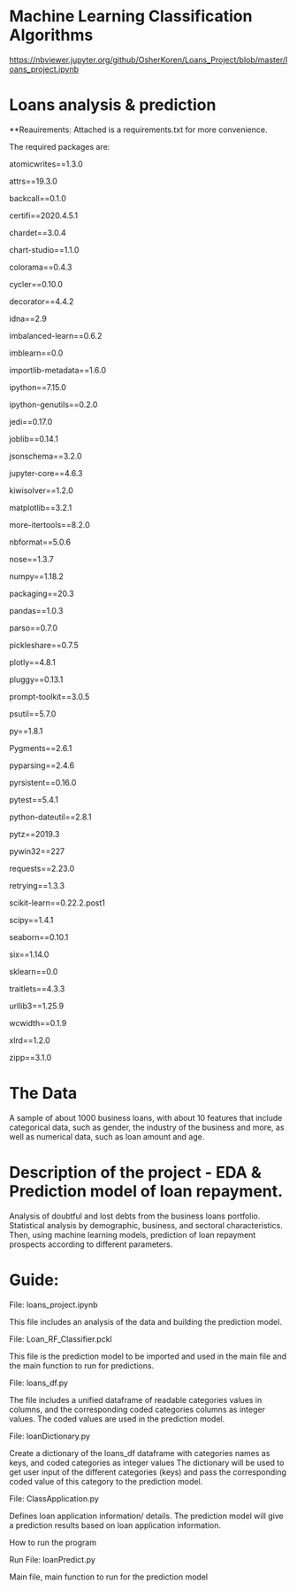 # Machine Learning Classification Algorithms
https://nbviewer.jupyter.org/github/OsherKoren/Loans_Project/blob/master/loans_project.ipynb 

# Loans analysis & prediction
**Reauirements: Attached is a requirements.txt for more convenience.

The required packages are:

atomicwrites==1.3.0

attrs==19.3.0

backcall==0.1.0

certifi==2020.4.5.1

chardet==3.0.4

chart-studio==1.1.0

colorama==0.4.3

cycler==0.10.0

decorator==4.4.2

idna==2.9

imbalanced-learn==0.6.2

imblearn==0.0

importlib-metadata==1.6.0

ipython==7.15.0

ipython-genutils==0.2.0

jedi==0.17.0

joblib==0.14.1

jsonschema==3.2.0

jupyter-core==4.6.3

kiwisolver==1.2.0

matplotlib==3.2.1

more-itertools==8.2.0

nbformat==5.0.6

nose==1.3.7

numpy==1.18.2

packaging==20.3

pandas==1.0.3

parso==0.7.0

pickleshare==0.7.5

plotly==4.8.1

pluggy==0.13.1

prompt-toolkit==3.0.5

psutil==5.7.0

py==1.8.1

Pygments==2.6.1

pyparsing==2.4.6

pyrsistent==0.16.0

pytest==5.4.1

python-dateutil==2.8.1

pytz==2019.3

pywin32==227

requests==2.23.0

retrying==1.3.3

scikit-learn==0.22.2.post1

scipy==1.4.1

seaborn==0.10.1

six==1.14.0

sklearn==0.0

traitlets==4.3.3

urllib3==1.25.9

wcwidth==0.1.9

xlrd==1.2.0

zipp==3.1.0


# The Data
A sample of about 1000 business loans, with about 10 features that include categorical data, such as gender, the industry of the business and more, as well as numerical data, such as loan amount and age.

# Description of the project - EDA & Prediction model of loan repayment. 
Analysis of doubtful and lost debts from the business loans portfolio. 
Statistical analysis by demographic, business, and sectoral characteristics. 
Then, using machine learning models, prediction of loan repayment prospects according to different parameters.


# Guide:
File: loans_project.ipynb

This file includes an analysis of the data and building the prediction model.

File: Loan_RF_Classifier.pckl

This file is the prediction model to be imported and used in the main file and the main function to run for predictions.

File: loans_df.py

The file includes a unified dataframe of readable categories values in columns, 
and the corresponding coded categories columns as integer values.
The coded values are used in the prediction model.

File: loanDictionary.py

Create a dictionary of the loans_df dataframe with categories names as keys, and coded categories as integer values
The dictionary will be used to get user input of the different categories (keys)
and pass the corresponding coded value of this category to the prediction model.

File: ClassApplication.py

Defines loan application information/ details.
The prediction model will give a prediction results based on loan application information.


How to run the program

Run File: loanPredict.py

Main file, main function to run for the prediction model
